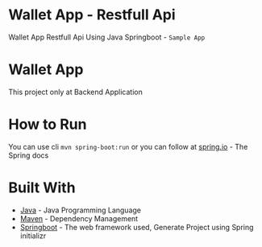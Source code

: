 # Wallet App - Restfull Api

Wallet App Restfull Api Using Java Springboot - ```Sample App```


# Wallet App

This project only at Backend Application


# How to Run

You can use cli ```mvn spring-boot:run``` or you can follow at [spring.io](https://docs.spring.io/spring-boot/docs/current/reference/html/using-boot-running-your-application.html) - The Spring docs


# Built With

* [Java](https://docs.oracle.com/javase/8/docs/technotes/guides/language/index.html) - Java Programming Language
* [Maven](https://maven.apache.org/) - Dependency Management
* [Springboot](https://start.spring.io/) - The web framework used, Generate Project using Spring initializr
